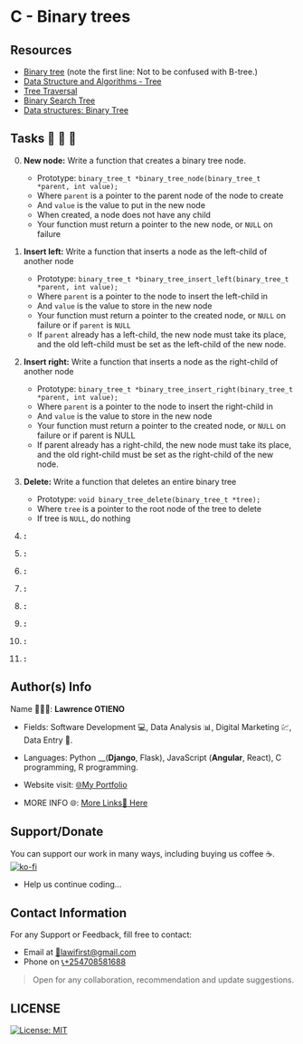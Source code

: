 # C - Binary trees

## Resources

* [Binary tree](https://alx-intranet.hbtn.io/rltoken/1F2x42-8vUbOmU4L1C1KMg) (note the first line: Not to be confused with B-tree.)
* [Data Structure and Algorithms - Tree](https://alx-intranet.hbtn.io/rltoken/QmcTMCkQyrgMjrqoWxYdhw)
* [Tree Traversal](https://alx-intranet.hbtn.io/rltoken/nMxoYQdZR_guroan8JeqBQ)
* [Binary Search Tree](https://alx-intranet.hbtn.io/rltoken/qO5dBlMnYJzbaWG3xVpcnQ)
* [Data structures: Binary Tree](https://alx-intranet.hbtn.io/rltoken/BeyJ2gjlE7_djwRiDyeHig)

## Tasks 🚨 🚨 🚨

0.  __New node:__ Write a function that creates a binary tree node.
    * Prototype: `binary_tree_t *binary_tree_node(binary_tree_t *parent, int value);`
    * Where `parent` is a pointer to the parent node of the node to create
    * And `value` is the value to put in the new node
    * When created, a node does not have any child
    * Your function must return a pointer to the new node, or `NULL` on failure

1. __Insert left:__ Write a function that inserts a node as the left-child of another node
    * Prototype: `binary_tree_t *binary_tree_insert_left(binary_tree_t *parent, int value);`
    * Where `parent` is a pointer to the node to insert the left-child in
    * And `value` is the value to store in the new node
    * Your function must return a pointer to the created node, or `NULL` on failure or if `parent` is `NULL`
    * If `parent` already has a left-child, the new node must take its place, and the old left-child must be set as the left-child of the new node.

2. __Insert right:__ Write a function that inserts a node as the right-child of another node
    * Prototype: `binary_tree_t *binary_tree_insert_right(binary_tree_t *parent, int value);`
    * Where `parent` is a pointer to the node to insert the right-child in
    * And `value` is the value to store in the new node
    * Your function must return a pointer to the created node, or `NULL` on failure or if parent is NULL
    * If parent already has a right-child, the new node must take its place, and the old right-child must be set as the right-child of the new node.

3. __Delete:__ Write a function that deletes an entire binary tree
    * Prototype: `void binary_tree_delete(binary_tree_t *tree);`
    * Where `tree` is a pointer to the root node of the tree to delete
    * If tree is `NULL`, do nothing

4. __:__

5. __:__

6. __:__

7. __:__

8. __:__

9. __:__

10. __:__

11. __:__

## Author(s) Info

Name 👨🏽‍💻: __Lawrence OTIENO__

* Fields: Software Development 💻, Data Analysis 📊, Digital Marketing 💹, Data Entry 📑.

* Languages: Python __(__Django__, Flask), JavaScript (__Angular__, React), C programming, R programming.

* Website visit: [🌐My Portfolio](https://lawiotieno.github.io/portfolio)

* MORE INFO 🌐: [More Links🔗 Here](https://shor.by/lawi)

## Support/Donate

You can support our work in many ways, including buying us coffee ☕️.  
[![ko-fi](https://ko-fi.com/img/githubbutton_sm.svg)](https://ko-fi.com/N4N26PU7L)

* Help us continue coding...

<!-- [Buy Me Coffee ☕️](https://ko-fi.com/streetgrandmaster) -->

## Contact Information

For any Support or Feedback, fill free to contact:

* Email at [📧lawifirst@gmail.com](mailto:lawifirst@gmail.com)
* Phone on [📞+254708581688](tel:+254708581688)

> Open for any collaboration, recommendation and update suggestions.

## LICENSE

[![License: MIT](https://img.shields.io/badge/License-MIT-yellow.svg)](/LICENSE)

<!-- [MIT License](https://choosealicense.com/licenses/mit/) -->
